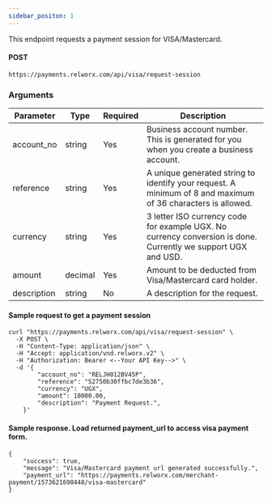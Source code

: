 ```yaml
---
sidebar_positon: 1
---
```


This endpoint requests a payment session for VISA/Mastercard.

#### POST
```
https://payments.relworx.com/api/visa/request-session
```

### Arguments

|Parameter	|Type	|Required	|Description
|-----------|-------|-----------|-----------------
|account_no	|string	|Yes	|Business account number. This is generated for you when you create a business account.
|reference	|string	|Yes	|A unique generated string to identify your request. A minimum of 8 and maximum of 36 characters is allowed.
|currency	|string	|Yes	|3 letter ISO currency code for example UGX. No currency conversion is done. Currently we support UGX and USD.
|amount	|decimal	|Yes	|Amount to be deducted from Visa/Mastercard card holder.
|description|	string|	No	|A description for the request.


#### Sample request to get a payment session

```
curl "https://payments.relworx.com/api/visa/request-session" \
  -X POST \
  -H "Content-Type: application/json" \
  -H "Accept: application/vnd.relworx.v2" \
  -H "Authorization: Bearer <--Your API Key-->" \
  -d '{
        "account_no": "RELJH012BV45P",
        "reference": "52750b30ffbc7de3b36",
        "currency": "UGX",
        "amount": 10000.00,
        "description": "Payment Request.",
    }'
```

#### Sample response. Load returned payment_url to access visa payment form.
```
{
    "success": true,
    "message": "Visa/Mastercard payment url generated successfully.",
    "payment_url": "https://payments.relworx.com/merchant-payment/1573621698448/visa-mastercard"
}

```